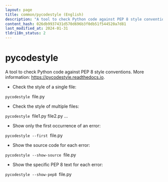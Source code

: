 ```yaml
---
layout: page
title: common/pycodestyle (English)
description: "A tool to check Python code against PEP 8 style conventions."
content_hash: 026db9937431d570d696b3f0db51f544520a7d81
last_modified_at: 2024-01-31
tldri18n_status: 2
---
```

# pycodestyle

A tool to check Python code against PEP 8 style conventions.
More information: <https://pycodestyle.readthedocs.io>.

- Check the style of a single file:

`pycodestyle `<span class="tldr-var badge badge-pill bg-dark-lm bg-white-dm text-white-lm text-dark-dm font-weight-bold">file.py</span>

- Check the style of multiple files:

`pycodestyle `<span class="tldr-var badge badge-pill bg-dark-lm bg-white-dm text-white-lm text-dark-dm font-weight-bold">file1.py file2.py ...</span>

- Show only the first occurrence of an error:

`pycodestyle --first `<span class="tldr-var badge badge-pill bg-dark-lm bg-white-dm text-white-lm text-dark-dm font-weight-bold">file.py</span>

- Show the source code for each error:

`pycodestyle --show-source `<span class="tldr-var badge badge-pill bg-dark-lm bg-white-dm text-white-lm text-dark-dm font-weight-bold">file.py</span>

- Show the specific PEP 8 text for each error:

`pycodestyle --show-pep8 `<span class="tldr-var badge badge-pill bg-dark-lm bg-white-dm text-white-lm text-dark-dm font-weight-bold">file.py</span>
